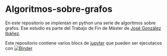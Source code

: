 # Algoritmos-sobre-grafos

En este repositorio se implentan en python una serie de algoritmos sobre grafos. Ese estudio es parte del Trabajo de Fin de Máster de [José González Ibáñez](https://github.com/jose1223334444).

Este repositorio contiene varios blocs de [jupyter](https://jupyter.org) que pueden ser ejecutacos con [![Binder](https://mybinder.org/badge_logo.svg)](https://mybinder.org/v2/gh/lmd-ugr/Algoritmos-sobre-grafos/master) 



